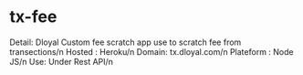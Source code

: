 # tx-fee
Detail: Dloyal Custom fee scratch app use to scratch fee from transections/n
Hosted : Heroku/n
Domain: tx.dloyal.com/n
Plateform : Node JS/n
Use: Under Rest API/n

